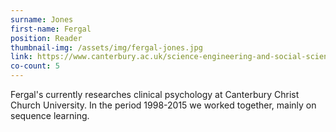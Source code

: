 ```yaml
---
surname: Jones
first-name: Fergal
position: Reader
thumbnail-img: /assets/img/fergal-jones.jpg
link: https://www.canterbury.ac.uk/science-engineering-and-social-sciences/psychology-and-life-sciences/staff/Profile.aspx?staff=e60942d39c138260
co-count: 5
---
```


Fergal's currently researches clinical psychology at Canterbury Christ Church University. In the period 1998-2015 we worked together, mainly on sequence learning. 
